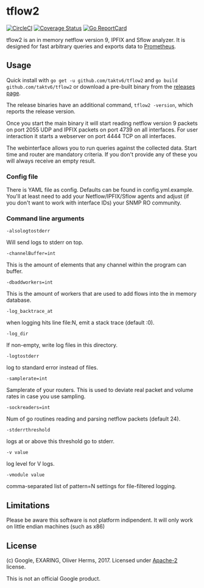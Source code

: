 # tflow2


[![CircleCI](https://circleci.com/gh/taktv6/tflow2/tree/master.svg?style=shield)](https://circleci.com/gh/taktv6/tflow2/tree/master)
[![Coverage Status](https://coveralls.io/repos/taktv6/tflow2/badge.svg?branch=master&service=github)](https://coveralls.io/github/taktv6/tflow2?branch=master)
[![Go ReportCard](http://goreportcard.com/badge/taktv6/tflow2)](http://goreportcard.com/report/taktv6/tflow2)

tflow2 is an in memory netflow version 9, IPFIX and Sflow analyzer.
It is designed for fast arbitrary queries and exports data to [Prometheus](https://prometheus.io/).

## Usage

Quick install with `go get -u github.com/taktv6/tflow2`
and `go build github.com/taktv6/tflow2`
or download a pre-built binary from the
[releases page](https://github.com/taktv6/tflow2/releases).

The release binaries have an additional command, `tflow2 -version`,
which reports the release version.

Once you start the main binary it will start reading netflow version 9 packets
on port 2055 UDP and IPFIX packets on port 4739 on all interfaces.
For user interaction it starts a webserver on port 4444 TCP on all interfaces. 

The webinterface allows you to run queries against the collected data.
Start time and router are mandatory criteria. If you don't provide any of
these you will always receive an empty result.

### Config file

There is YAML file as config. Defaults can be found in config.yml.example.
You'll at least need to add your Netflow/IPFIX/Sflow agents and adjust (if you don't 
want to work with interface IDs) your SNMP RO community.

### Command line arguments

`-alsologtostderr`

  Will send logs to stderr on top.

`-channelBuffer=int`

  This is the amount of elements that any channel within the program can buffer.

`-dbaddworkers=int`

  This is the amount of workers that are used to add flows into the in memory
  database.

`-log_backtrace_at`

  when logging hits line file:N, emit a stack trace (default :0).

`-log_dir`

  If non-empty, write log files in this directory.

`-logtostderr`

  log to standard error instead of files.

`-samplerate=int`

  Samplerate of your routers. This is used to deviate real packet and volume rates
  in case you use sampling.

`-sockreaders=int`

  Num of go routines reading and parsing netflow packets (default 24).

`-stderrthreshold`

  logs at or above this threshold go to stderr.

`-v value`

  log level for V logs.

`-vmodule value`

  comma-separated list of pattern=N settings for file-filtered logging.

## Limitations

Please be aware this software is not platform indipendent. It will only work
on little endian machines (such as x86)

## License

(c) Google, EXARING, Oliver Herms, 2017. Licensed under [Apache-2](LICENSE) license.

This is not an official Google product.
